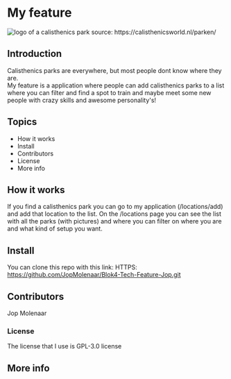 # My feature

<img src="/static/images/readmePicture" alt="logo of a calisthenics park"/>
source: https://calisthenicsworld.nl/parken/

## Introduction

Calisthenics parks are everywhere, but most people dont know where they are.  
My feature is a application where people can add calisthenics parks to a list where you can filter and find a spot to train and maybe meet some new people with crazy skills and awesome personality's!

## Topics

-   How it works
-   Install
-   Contributors
-   License
-   More info

## How it works

If you find a calisthenics park you can go to my application (/locations/add) and add that location to the list. On the /locations page you can see the list with all the parks (with pictures) and where you can filter on where you are and what kind of setup you want.

## Install

You can clone this repo with this link:
HTTPS: https://github.com/JopMolenaar/Blok4-Tech-Feature-Jop.git

## Contributors

Jop Molenaar

### License

The license that I use is GPL-3.0 license

## More info
